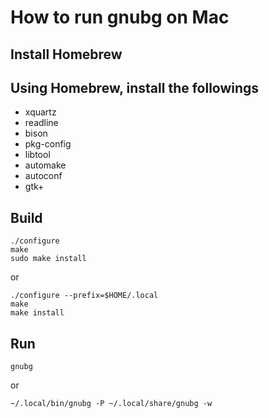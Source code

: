 # How to run gnubg on Mac

## Install Homebrew

## Using Homebrew, install the followings
- xquartz
- readline
- bison
- pkg-config
- libtool
- automake
- autoconf
- gtk+

## Build
```
./configure
make
sudo make install
```

or

```
./configure --prefix=$HOME/.local
make
make install
```

## Run

```
gnubg 
```

or

```
~/.local/bin/gnubg -P ~/.local/share/gnubg -w
```
